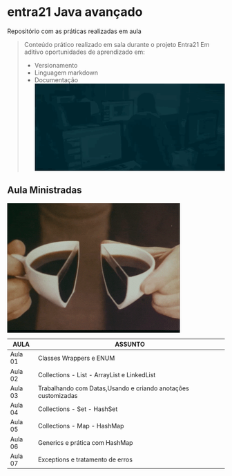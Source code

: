 # entra21 Java avançado
Repositório com as práticas realizadas em aula  

> Conteúdo prático realizado em sala durante o projeto Entra21
> Em aditivo oportunidades de aprendizado em:
> - Versionamento
> - Linguagem markdown
> - Documentação
![Gif Entra21](/entra21.gif)

## Aula Ministradas

<a href="#"><img align="center" src="./giphy.gif" width="400 " height="300" /></a>

| AULA | ASSUNTO |
|------|---------|
|Aula 01 |Classes Wrappers e ENUM  
|Aula 02 |Collections - List - ArrayList e LinkedList  
|Aula 03 |Trabalhando com Datas,Usando e criando anotações customizadas
|Aula 04 |Collections - Set - HashSet
|Aula 05 |Collections - Map - HashMap
|Aula 06 |Generics e prática com HashMap
|Aula 07 |Exceptions e tratamento de erros
